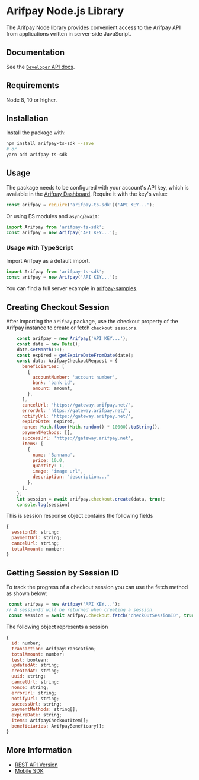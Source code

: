 # Arifpay Node.js Library

The Arifpay Node library provides convenient access to the Arifpay API from
applications written in server-side JavaScript.


## Documentation

See the [`Developer` API docs](https://developer.arifpay.net/).

## Requirements

Node 8, 10 or higher.

## Installation

Install the package with:

```sh
npm install arifpay-ts-sdk --save
# or
yarn add arifpay-ts-sdk

```

## Usage

The package needs to be configured with your account's API key, which is
available in the [Arifpay Dashboard](https://dashboard.arifpay.net/app/api). Require it with the key's
value:

<!-- prettier-ignore -->
```js
const arifpay = require('arifpay-ts-sdk')('API KEY...');

```

Or using ES modules and `async`/`await`:

```js
import Arifpay from 'arifpay-ts-sdk';
const arifpay = new Arifpay('API KEY...');

```

### Usage with TypeScript

Import Arifpay as a default import.

```ts
import Arifpay from 'arifpay-ts-sdk';
const arifpay = new Arifpay('API KEY...');

```

You can find a full server example in [arifpay-samples](https://github.com/arifpay-net).

## Creating Checkout Session

After importing the `arifpay` package, use the checkout property of the Arifpay instance to create or fetch `checkout sessions`.

```js 
    const arifpay = new Arifpay('API KEY...');
    const date = new Date();
    date.setMonth(10);
    const expired = getExpireDateFromDate(date);
    const data: ArifpayCheckoutRequest = {
      beneficiaries: [
        {
          accountNumber: 'account number',
          bank: 'bank id',
          amount: amount,
        },
      ],
      cancelUrl: 'https://gateway.arifpay.net/',
      errorUrl: 'https://gateway.arifpay.net/',
      notifyUrl: 'https://gateway.arifpay.net/',
      expireDate: expired,
      nonce: Math.floor(Math.random() * 10000).toString(),
      paymentMethods: [],
      successUrl: 'https://gateway.arifpay.net',
      items: [
        {
          name: 'Bannana',
          price: 10.0,
          quantity: 1,
          image: "image url",
          description: "description..."
        },
      ],
    };
    let session = await arifpay.checkout.create(data, true);
    console.log(session)
```
This is session response object contains the following fields

```js
{
  sessionId: string;
  paymentUrl: string;
  cancelUrl: string;
  totalAmount: number;
}
```

## Getting Session by Session ID

To track the progress of a checkout session you can use the fetch method as shown below:

```js
 const arifpay = new Arifpay('API KEY...');
// A sessionId will be returned when creating a session.
 const session = await arifpay.checkout.fetch('checkOutSessionID', true);
```

The following object represents a session

```js
{
  id: number;
  transaction: ArifpayTranscation;
  totalAmount: number;
  test: boolean;
  updatedAt: string;
  createdAt: string;
  uuid: string;
  cancelUrl: string;
  nonce: string;
  errorUrl: string;
  notifyUrl: string;
  successUrl: string;
  paymentMethods: string[];
  expireDate: string;
  items: ArifpayCheckoutItem[];
  beneficiaries: ArifpayBeneficary[];
}
```

## More Information

- [REST API Version](https://developer.arifpay.net/docs/checkout/overview)
- [Mobile SDK](https://developer.arifpay.net/docs/clientSDK/overview)

